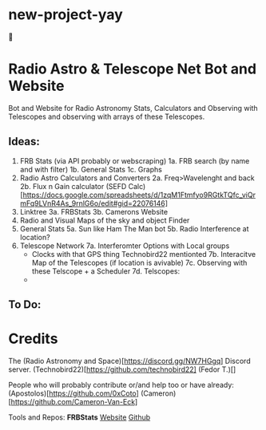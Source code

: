 # new-project-yay
🤫

# Radio Astro & Telescope Net Bot and Website
Bot and Website for Radio Astronomy Stats, Calculators and Observing with Telescopes and observing with arrays of these Telescopes.

## Ideas:
  1. FRB Stats (via API probably or webscraping)
    1a. FRB search (by name and with filter)
    1b. General Stats
    1c. Graphs
  2. Radio Astro Calculators and Converters
    2a. Freq>Wavelenght and back
    2b. Flux n Gain calculator (SEFD Calc)[https://docs.google.com/spreadsheets/d/1zqM1Ftmfyo9RGtkTQfc_viQrmFq9LVnR4As_9rnlG6o/edit#gid=22076146]
  3. Linktree
    3a. FRBStats
    3b. Camerons Website
  4. Radio and Visual Maps of the sky and object Finder
  5. General Stats
    5a. Sun like Ham The Man bot
    5b. Radio Interference at location?
  7. Telescope Network
    7a. Interferomter Options with Local groups
      - Clocks with that GPS thing Technobird22 mentionted
    7b. Interacitve Map of the Telescopes (if location is avivable)
    7c. Observing with these Telscope + a Scheduler
    7d. Telscopes:
      -
    

## To Do:



# Credits
The (Radio Astronomy and Space)[https://discord.gg/NW7HGgq] Discord server.
(Technobird22)[https://github.com/technobird22]
(Fedor T.)[]

People who will probably contribute or/and help too or have already:
(Apostolos)[https://github.com/0xCoto]
(Cameron)[https://github.com/Cameron-Van-Eck]

Tools and Repos:
**FRBStats**
  [Website](https://www.herta-experiment.org/frbstats/)
  [Github](https://github.com/HeRTA/FRBSTATS)
